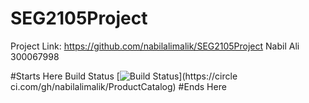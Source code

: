 # SEG2105Project
Project Link: https://github.com/nabilalimalik/SEG2105Project
Nabil Ali 300067998

#Starts Here
Build Status
[![Build
Status](https://circleci.com/gh/nabilalimalik/ProductCatalog.png?branch=master)](https://circle
ci.com/gh/nabilalimalik/ProductCatalog)
#Ends Here
